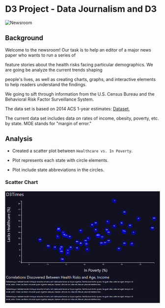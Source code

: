 # D3 Project - Data Journalism and D3

![Newsroom](https://media.giphy.com/media/v2xIous7mnEYg/giphy.gif)


## Background

Welcome to the newsroom! Our task is to help an editor of a major news paper who wants to run a series of
 
feature stories about the health risks facing particular demographics. We are going be analyze the current trends shaping 

people's lives, as well as creating charts, graphs, and interactive elements to help readers understand the findings.

We going to sift through information from the U.S. Census Bureau and the Behavioral Risk Factor Surveillance System.

The data set is based on 2014 ACS 1-year estimates: [Dataset](https://factfinder.census.gov/faces/nav/jsf/pages/searchresults.xhtml),
 
The current data set includes data on rates of income, obesity, poverty, etc. by state. MOE stands for "margin of error."

## Analysis

* Created a scatter plot between `Healthcare vs. In Poverty`.

* Plot represents each state with circle elements. 

* Plot include state abbreviations in the circles.

### <a id="scatter-chart"></a>Scatter Chart
![scatter chart](images/fig1.png)

